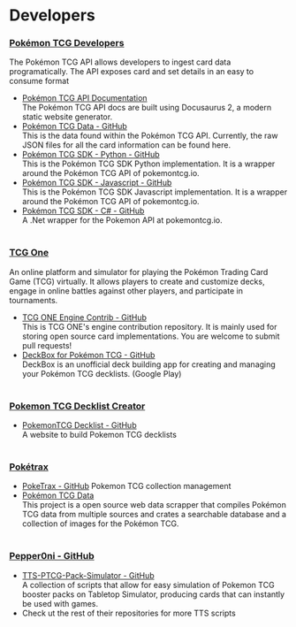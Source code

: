 # Developers  

###  [Pokémon TCG Developers](https://pokemontcg.io/)  
The Pokémon TCG API allows developers to ingest card data programatically. The API exposes card and set details in an easy to consume format  
  - [Pokémon TCG API Documentation](https://github.com/PokemonTCG/pokemon-tcg-api-docs)  
    The Pokémon TCG API docs are built using Docusaurus 2, a modern static website generator.  
  - [Pokémon TCG Data - GitHub](https://github.com/PokemonTCG/pokemon-tcg-data)  
    This is the data found within the Pokémon TCG API. Currently, the raw JSON files for all the card information can be found here.  
  - [Pokémon TCG SDK - Python - GitHub](https://github.com/PokemonTCG/pokemon-tcg-sdk-python)  
    This is the Pokémon TCG SDK Python implementation. It is a wrapper around the Pokémon TCG API of pokemontcg.io.  
  - [Pokémon TCG SDK - Javascript - GitHub](https://github.com/PokemonTCG/pokemon-tcg-sdk-javascript)  
    This is the Pokémon TCG SDK Javascript implementation. It is a wrapper around the Pokémon TCG API of pokemontcg.io.  
  - [Pokémon TCG SDK - C# - GitHub](https://github.com/PokemonTCG/pokemon-tcg-sdk-csharp)  
    A .Net wrapper for the Pokemon API at pokemontcg.io.  
&nbsp; 

### [TCG One](https://tcgone.net/)  
An online platform and simulator for playing the Pokémon Trading Card Game (TCG) virtually. It allows players to create and customize decks, engage in online battles against other players, and participate in tournaments.  
  - [TCG ONE Engine Contrib - GitHub](https://github.com/axpendix/tcgone-engine-contrib)  
    This is TCG ONE's engine contribution repository. It is mainly used for storing open source card implementations. You are welcome to submit pull requests!  
  - [DeckBox for Pokémon TCG - GitHub](https://github.com/axpendix/DeckBox)  
    DeckBox is an unofficial deck building app for creating and managing your Pokémon TCG decklists. (Google Play)  
&nbsp;  
    
### [Pokemon TCG Decklist Creator](https://cptspacetoaster.github.io/pkmntcg-decklist/#/builder)  
  - [PokemonTCG Decklist - GitHub](https://github.com/CptSpaceToaster/pkmntcg-decklist)  
    A website to build Pokemon TCG decklists  
&nbsp;  

### [Pokétrax](https://poketrax.github.io/PokeTrax/)  
  - [PokeTrax - GitHub](https://github.com/poketrax/PokeTrax)
	  Pokemon TCG collection management  
  - [Pokémon TCG Data](https://github.com/poketrax/pokedata)    
  	This project is a open source web data scrapper that compiles Pokémon TCG data from multiple sources and crates a searchable database and a collection of images for the Pokémon TCG.  
&nbsp;  

### [Pepper0ni - GitHub](https://github.com/Pepper0ni?tab=repositories)  
  - [TTS-PTCG-Pack-Simulator - GitHub](https://github.com/Pepper0ni/TTS-PTCG-Pack-Simulator)  
	  A collection of scripts that allow for easy simulation of Pokemon TCG booster packs on Tabletop Simulator, producing cards that can instantly be used with games.  
  - Check ut the rest of their repositories for more TTS scripts
